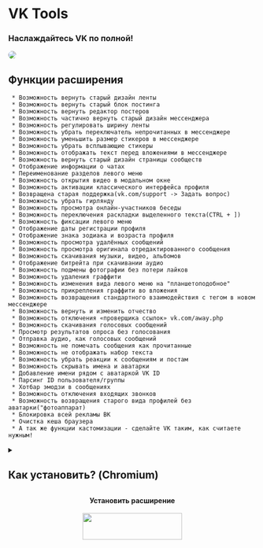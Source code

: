 # VK Tools

### Наслаждайтесь VK по полной!

<a href="https://vkenhancer.ru/"><img style="border-radius:8px;" src="https://vkenhancer.ru/tulz.png"></a>

## Функции расширения

```
 * Возможность вернуть старый дизайн ленты
 * Возможность вернуть старый блок постинга
 * Возможность вернуть редактор постеров
 * Возможность частично вернуть старый дизайн мессенджера
 * Возможность регулировать ширину ленты
 * Возможность убрать переключатель непрочитанных в мессенджере
 * Возможность уменьшить размер стикеров в мессенджере
 * Возможность убрать всплывающие стикеры
 * Возможность отображать текст перед вложениями в мессенджере
 * Возможность вернуть старый дизайн страницы сообществ
 * Отображение информации о чатах
 * Переименование разделов левого меню
 * Возможность открытия видео в модальном окне
 * Возможность активации классического интерфейса профиля
 * Возвращена старая поддержка(vk.com/support -> Задать вопрос)
 * Возможность убрать гирлянду
 * Возможность просмотра онлайн-участников беседы
 * Возможность переключения раскладки выделенного текста(CTRL + ])
 * Возможность фиксации левого меню
 * Отображение даты регистрации профиля
 * Отображение знака зодиака и возраста профиля
 * Возможность просмотра удалённых сообщений
 * Возможность просмотра оригинала отредактированного сообщения
 * Возможность скачивания музыки, видео, альбомов
 * Отображение битрейта при скачивании аудио
 * Возможность подмены фотографии без потери лайков
 * Возможность удаления граффити
 * Возможность изменения вида левого меню на "планшетоподобное"
 * Возможность прикрепления граффити во вложения
 * Возможность возвращения стандартного взаимодействия с тегом в новом мессенджере
 * Возможность вернуть и изменить отчество
 * Возможность отключения «проверщика ссылок» vk.com/away.php
 * Возможность скачивания голосовых сообщений
 * Просмотр результатов опроса без голосования
 * Отправка аудио, как голосовых сообщений
 * Возможность не помечать сообщения как прочитанные
 * Возможность не отображать набор текста
 * Возможность убрать реакции к сообщениям и постам
 * Возможность скрывать имена и аватарки
 * Добавление имени рядом с аватаркой VK ID
 * Парсинг ID пользователя/группы
 * Хотбар эмодзи в сообщениях
 * Возможность отключения входящих звонков
 * Возможность возвращения старого вида профилей без аватарки("фотоаппарат)
 * Блокировка всей рекламы ВК
 * Очистка кеша браузера
 * А так же функции кастомизации - сделайте VK таким, как считаете нужным!

```

<details>
<summary><h2>Как установить? (Chromium)</h2></summary>

```
Для установки пролистайте в самый низ страницы и нажмите на кнопку "Установить"
```

<p align="center">
  <img src="https://sun9-51.userapi.com/impg/oxGwlCX0EEaJdMMBVmv4W2U9Bth5Dj4fizT5Gw/jZhftZhwBhk.jpg?size=1029x205&quality=95&sign=fc9da331fc38589b033f0d4333588f18&type=album">
</p>

```
После того, как вы скачали архив, распакуйте его, нажав «Извлечь в VK.Tools\»
```

<p align="center">
  <img src="https://sun9-57.userapi.com/impg/xAxJRlsYFR2X6YmjY9pnnDMNK2X7d2bPNUt_Pw/PmNV0MJfbc8.jpg?size=472x44&quality=95&sign=9768bbcee7c3e4d45c901923d74d318a&type=album">
</p>

```
Далее заходим в Ваш браузер и в адресную строку вписываем chrome://extensions/ в адресную
строку
```

<p align="center">
  <img src="https://sun9-76.userapi.com/impg/wbWdDIqtPB6rTVcKVtFDJyZQsuQ1corXKlXovg/bWzuCGNUCvQ.jpg?size=264x62&quality=95&sign=260fc5a2351257e9c6e8ceb55e66ba9d&type=album">
</p>

```
Далее нам необходимо активировать режим разработчика, чтобы мы смогли установить расширение
```

<p align="center">
  <img src="https://sun9-8.userapi.com/impg/LSTo15RUaE7L81qtQ3PGdzrHJKpilFEtKiY82w/Fk1lBOGKfmU.jpg?size=374x63&quality=95&sign=bcea85bf91ac7dbf1860c40cfebc372d&type=album">
</p>

```
После того, как вы активировали режим разработчика, нужно нажать на кнопку «Загрузить
распакованное расширение», затем, выбрать папку с расширением и нажать «Выбор папки»
```

<p align="center">
  <img src="https://sun9-37.userapi.com/impg/IlyLl0v6u9DnrcdGOpixa0gqihqgr3zdae541A/FYGZxonJxRw.jpg?size=1491x1306&quality=95&sign=ef14eef5202ea5250886637510d7313d&type=album">
</p>

```
И выбираем папку расширения так, чтобы внизу было написано build - вторая папка в
архиве
```

Готово! Расширение установлено!

<p align="center">
  <img src="https://sun9-60.userapi.com/impf/EHplda42_iWeykS1iEsz_FdztB-GTRpoUYHzYw/kTGoPh-5c1U.jpg?quality=95&as=32x35,48x53,72x79,108x118,160x175,240x263,360x394,480x525,540x591,640x701,686x751&sign=6cb87420a1030cdf2f0fbeaf5b19ec10&from=bu&u=x6qg5rhd9Yfq7-m2btX57HcRSwZN32iSOO_4iDKx6uE&cs=686x751">
</p>
<p align="center">
  <strong>P.S. Не забудьте закрепить расширение для более удобного доступа 😉</strong>
  </br>
  </br>
  <img src="https://sun9-19.userapi.com/impf/aN1sqXYMcU_84Z3RP3PGqHFL6T_jdugAA-cJ2Q/Cu_FNyQfpvU.jpg?quality=95&as=32x19,48x28,72x42,108x63,160x94,240x141,360x211,480x282,540x317,543x319&sign=fd5af419d60913d4582143eb256002a7&from=bu&u=DLQQ5AvOY25SfHewouNVYsCROzRBJbDzQd0x-2Jsl78&cs=543x319">
</p>
</details>
<p align="center"><strong>Установить расширение</strong></br></br>
<a href="https://github.com/maxhack1337/vk_tools/releases/download/v6.3.1/VK.Tools.zip">
  <img src="https://vkenhancer.ru/install.png" width="202" height="54">
</a></p>
<div>
  
<div>
